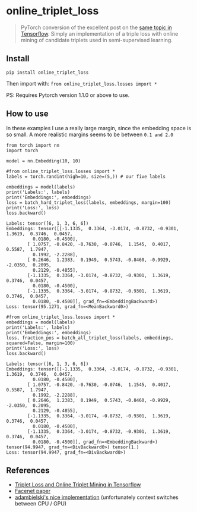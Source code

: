 # online_triplet_loss
> PyTorch conversion of the excellent post on the <a href='https://omoindrot.github.io/triplet-loss'>same topic in Tensorflow</a>. Simply an implementation of a triple loss with online mining of candidate triplets used in semi-supervised learning.


## Install

`pip install online_triplet_loss`

Then import with:
`from online_triplet_loss.losses import *`

PS: Requires Pytorch version 1.1.0 or above to use.

## How to use

In these examples I use a really large margin, since the embedding space is so small. A more realistic margins seems to be between `0.1 and 2.0`

```
from torch import nn
import torch

model = nn.Embedding(10, 10)
```

```
#from online_triplet_loss.losses import *
labels = torch.randint(high=10, size=(5,)) # our five labels

embeddings = model(labels)
print('Labels:', labels)
print('Embeddings:', embeddings)
loss = batch_hard_triplet_loss(labels, embeddings, margin=100)
print('Loss:', loss)
loss.backward()
```

    Labels: tensor([6, 1, 3, 6, 6])
    Embeddings: tensor([[-1.1335,  0.3364, -3.0174, -0.8732, -0.9301,  1.3619,  0.3746,  0.0457,
              0.0180, -0.4500],
            [ 1.0757, -0.8420, -0.7630, -0.0746,  1.1545,  0.4017,  0.5587,  1.7947,
              0.1992, -2.2288],
            [ 0.2646,  1.2383,  0.1949,  0.5743, -0.8460, -0.9929, -2.0350,  0.2095,
              0.2129, -0.4855],
            [-1.1335,  0.3364, -3.0174, -0.8732, -0.9301,  1.3619,  0.3746,  0.0457,
              0.0180, -0.4500],
            [-1.1335,  0.3364, -3.0174, -0.8732, -0.9301,  1.3619,  0.3746,  0.0457,
              0.0180, -0.4500]], grad_fn=<EmbeddingBackward>)
    Loss: tensor(95.1271, grad_fn=<MeanBackward0>)


```
#from online_triplet_loss.losses import *
embeddings = model(labels)
print('Labels:', labels)
print('Embeddings:', embeddings)
loss, fraction_pos = batch_all_triplet_loss(labels, embeddings, squared=False, margin=100)
print('Loss:', loss)
loss.backward()
```

    Labels: tensor([6, 1, 3, 6, 6])
    Embeddings: tensor([[-1.1335,  0.3364, -3.0174, -0.8732, -0.9301,  1.3619,  0.3746,  0.0457,
              0.0180, -0.4500],
            [ 1.0757, -0.8420, -0.7630, -0.0746,  1.1545,  0.4017,  0.5587,  1.7947,
              0.1992, -2.2288],
            [ 0.2646,  1.2383,  0.1949,  0.5743, -0.8460, -0.9929, -2.0350,  0.2095,
              0.2129, -0.4855],
            [-1.1335,  0.3364, -3.0174, -0.8732, -0.9301,  1.3619,  0.3746,  0.0457,
              0.0180, -0.4500],
            [-1.1335,  0.3364, -3.0174, -0.8732, -0.9301,  1.3619,  0.3746,  0.0457,
              0.0180, -0.4500]], grad_fn=<EmbeddingBackward>)
    tensor(94.9947, grad_fn=<DivBackward0>) tensor(1.)
    Loss: tensor(94.9947, grad_fn=<DivBackward0>)


## References
* [Triplet Loss and Online Triplet Mining in Tensorflow](https://github.com/omoindrot/tensorflow-triplet-loss)
* [Facenet paper](https://arxiv.org/abs/1503.03832)
* [adambielski's nice implementation](https://github.com/adambielski/siamese-triplet) (unfortunately context switches between CPU / GPU)
